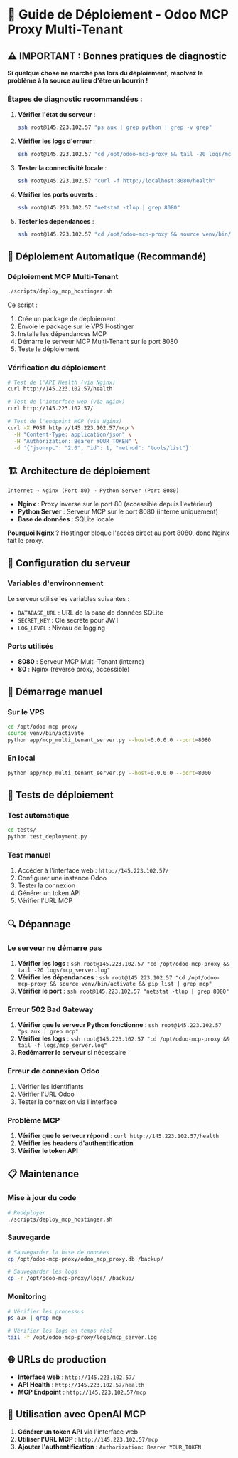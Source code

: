 # 🚀 Guide de Déploiement - Odoo MCP Proxy Multi-Tenant

## ⚠️ IMPORTANT : Bonnes pratiques de diagnostic

**Si quelque chose ne marche pas lors du déploiement, résolvez le problème à la source au lieu d'être un bourrin !**

### Étapes de diagnostic recommandées :

1. **Vérifier l'état du serveur** :
   ```bash
   ssh root@145.223.102.57 "ps aux | grep python | grep -v grep"
   ```

2. **Vérifier les logs d'erreur** :
   ```bash
   ssh root@145.223.102.57 "cd /opt/odoo-mcp-proxy && tail -20 logs/mcp_server.log"
   ```

3. **Tester la connectivité locale** :
   ```bash
   ssh root@145.223.102.57 "curl -f http://localhost:8080/health"
   ```

4. **Vérifier les ports ouverts** :
   ```bash
   ssh root@145.223.102.57 "netstat -tlnp | grep 8080"
   ```

5. **Tester les dépendances** :
   ```bash
   ssh root@145.223.102.57 "cd /opt/odoo-mcp-proxy && source venv/bin/activate && python -c 'from app.core.database import init_db; print(\"OK\")'"
   ```

## 🎯 Déploiement Automatique (Recommandé)

### Déploiement MCP Multi-Tenant
```bash
./scripts/deploy_mcp_hostinger.sh
```

Ce script :
1. Crée un package de déploiement
2. Envoie le package sur le VPS Hostinger
3. Installe les dépendances MCP
4. Démarre le serveur MCP Multi-Tenant sur le port 8080
5. Teste le déploiement

### Vérification du déploiement
```bash
# Test de l'API Health (via Nginx)
curl http://145.223.102.57/health

# Test de l'interface web (via Nginx)
curl http://145.223.102.57/

# Test de l'endpoint MCP (via Nginx)
curl -X POST http://145.223.102.57/mcp \
  -H "Content-Type: application/json" \
  -H "Authorization: Bearer YOUR_TOKEN" \
  -d '{"jsonrpc": "2.0", "id": 1, "method": "tools/list"}'
```

## 🏗️ Architecture de déploiement

```
Internet → Nginx (Port 80) → Python Server (Port 8080)
```

- **Nginx** : Proxy inverse sur le port 80 (accessible depuis l'extérieur)
- **Python Server** : Serveur MCP sur le port 8080 (interne uniquement)
- **Base de données** : SQLite locale

**Pourquoi Nginx ?** Hostinger bloque l'accès direct au port 8080, donc Nginx fait le proxy.

## 🔧 Configuration du serveur

### Variables d'environnement
Le serveur utilise les variables suivantes :
- `DATABASE_URL` : URL de la base de données SQLite
- `SECRET_KEY` : Clé secrète pour JWT
- `LOG_LEVEL` : Niveau de logging

### Ports utilisés
- **8080** : Serveur MCP Multi-Tenant (interne)
- **80** : Nginx (reverse proxy, accessible)

## 🚀 Démarrage manuel

### Sur le VPS
```bash
cd /opt/odoo-mcp-proxy
source venv/bin/activate
python app/mcp_multi_tenant_server.py --host=0.0.0.0 --port=8080
```

### En local
```bash
python app/mcp_multi_tenant_server.py --host=0.0.0.0 --port=8000
```

## 🧪 Tests de déploiement

### Test automatique
```bash
cd tests/
python test_deployment.py
```

### Test manuel
1. Accéder à l'interface web : `http://145.223.102.57/`
2. Configurer une instance Odoo
3. Tester la connexion
4. Générer un token API
5. Vérifier l'URL MCP

## 🔍 Dépannage

### Le serveur ne démarre pas
1. **Vérifier les logs** : `ssh root@145.223.102.57 "cd /opt/odoo-mcp-proxy && tail -20 logs/mcp_server.log"`
2. **Vérifier les dépendances** : `ssh root@145.223.102.57 "cd /opt/odoo-mcp-proxy && source venv/bin/activate && pip list | grep mcp"`
3. **Vérifier le port** : `ssh root@145.223.102.57 "netstat -tlnp | grep 8080"`

### Erreur 502 Bad Gateway
1. **Vérifier que le serveur Python fonctionne** : `ssh root@145.223.102.57 "ps aux | grep mcp"`
2. **Vérifier les logs** : `ssh root@145.223.102.57 "cd /opt/odoo-mcp-proxy && tail -f logs/mcp_server.log"`
3. **Redémarrer le serveur** si nécessaire

### Erreur de connexion Odoo
1. Vérifier les identifiants
2. Vérifier l'URL Odoo
3. Tester la connexion via l'interface

### Problème MCP
1. **Vérifier que le serveur répond** : `curl http://145.223.102.57/health`
2. **Vérifier les headers d'authentification**
3. **Vérifier le token API**

## 📋 Maintenance

### Mise à jour du code
```bash
# Redéployer
./scripts/deploy_mcp_hostinger.sh
```

### Sauvegarde
```bash
# Sauvegarder la base de données
cp /opt/odoo-mcp-proxy/odoo_mcp_proxy.db /backup/

# Sauvegarder les logs
cp -r /opt/odoo-mcp-proxy/logs/ /backup/
```

### Monitoring
```bash
# Vérifier les processus
ps aux | grep mcp

# Vérifier les logs en temps réel
tail -f /opt/odoo-mcp-proxy/logs/mcp_server.log
```

## 🌐 URLs de production

- **Interface web** : `http://145.223.102.57/`
- **API Health** : `http://145.223.102.57/health`
- **MCP Endpoint** : `http://145.223.102.57/mcp`

## 🔑 Utilisation avec OpenAI MCP

1. **Générer un token API** via l'interface web
2. **Utiliser l'URL MCP** : `http://145.223.102.57/mcp`
3. **Ajouter l'authentification** : `Authorization: Bearer YOUR_TOKEN`